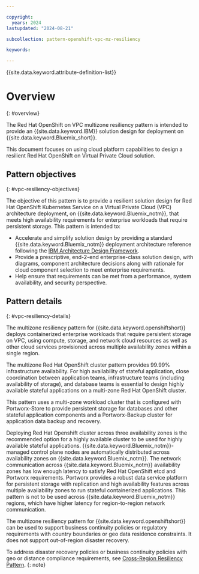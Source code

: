 ```yaml
---

copyright:
  years: 2024
lastupdated: "2024-08-21"

subcollection: pattern-openshift-vpc-mz-resiliency

keywords:

---
```


{{site.data.keyword.attribute-definition-list}}

# Overview
{: #overview}

The Red Hat OpenShift on VPC multizone resiliency pattern is intended to provide an {{site.data.keyword.IBM}} solution design for deployment on {{site.data.keyword.Bluemix_short}}.

This document focuses on using cloud platform capabilities to design a resilient Red Hat OpenShift on Virtual Private Cloud solution.

## Pattern objectives
{: #vpc-resiliency-objectives}

The objective of this pattern is to provide a resilient solution design for Red Hat OpenShift Kubernetes Service on a Virtual Private Cloud (VPC) architecture deployment, on {{site.data.keyword.Bluemix_notm}}, that meets high availability requirements for enterprise workloads that require persistent storage. This pattern is intended to:

- Accelerate and simplify solution design by providing a standard {{site.data.keyword.Bluemix_notm}} deployment architecture reference following the [IBM Architecture Design Framework](/docs/architecture-framework).
- Provide a prescriptive, end-2-end enterprise-class solution design, with diagrams, component architecture decisions along with rationale for cloud component selection to meet enterprise requirements.
- Help ensure that requirements can be met from a performance, system availability, and security perspective.

##  Pattern details
{: #vpc-resiliency-details}

The multizone resiliency pattern for {{site.data.keyword.openshiftshort}} deploys containerized enterprise workloads that require persistent storage on VPC, using compute, storage, and network cloud resources as well as other cloud services provisioned across multiple availability zones within a single region.

The multizone Red Hat OpenShift cluster pattern provides 99.99% infrastructure availability. For high availability of stateful application, close coordination between application teams, infrastructure teams (including availability of storage), and database teams is essential to design highly available stateful applications on a multi-zone Red Hat OpenShift cluster.

This pattern uses a multi-zone workload cluster that is configured with Portworx-Store to provide persistent storage for databases and other stateful application components and a Portworx-Backup cluster for application data backup and recovery.

Deploying Red Hat Openshift cluster across three availability zones is the recommended option for a highly available cluster to be used for highly available stateful applications. {{site.data.keyword.Bluemix_notm}}-managed control plane nodes are automatically distributed across availability zones on {{site.data.keyword.Bluemix_notm}}. The network communication across {{site.data.keyword.Bluemix_notm}} availability zones has low enough latency to satisfy Red Hat OpenShift etcd and Portworx requirements. Portworx provides a robust data service platform for persistent storage with replication and high availability features across multiple availability zones to run stateful containerized applications. This pattern is not to be used across {{site.data.keyword.Bluemix_notm}} regions, which have higher latency for region-to-region network communication.

The multizone resiliency pattern for {{site.data.keyword.openshiftshort}} can be used to support business continuity policies or regulatory requirements with country boundaries or geo data residence constraints. It does not support out-of-region disaster recovery. 

To address disaster recovery policies or business continuity policies with geo or distance compliance requirements, see [Cross-Region Resiliency Pattern]().
{: note}
